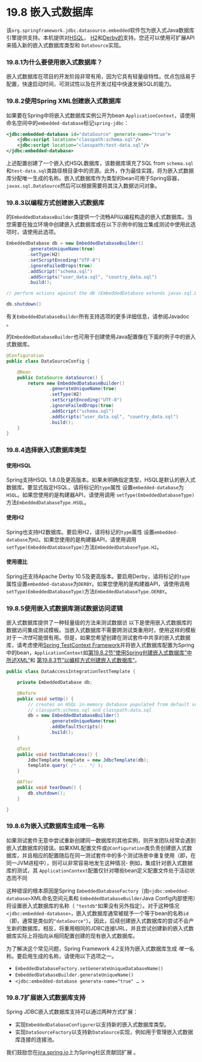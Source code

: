 # 19.8 嵌入式数据库

该`org.springframework.jdbc.datasource.embedded`软件包为嵌入式Java数据库引擎提供支持。本机提供对[HSQL](http://www.hsqldb.org)， [H2](https://www.h2database.com)和[Derby的](https://db.apache.org/derby)支持。您还可以使用可扩展API来插入新的嵌入式数据库类型和 `DataSource`实现。

### 19.8.1为什么要使用嵌入式数据库？

嵌入式数据库在项目的开发阶段非常有用，因为它具有轻量级特性。优点包括易于配置，快速启动时间，可测试性以及在开发过程中快速发展SQL的能力。

### 19.8.2使用Spring XML创建嵌入式数据库

如果要在Spring中将嵌入式数据库实例公开为bean `ApplicationContext`，请使用命名空间中的`embedded-database`标记`spring-jdbc`：

```xml
<jdbc:embedded-database id="dataSource" generate-name="true">
    <jdbc:script location="classpath:schema.sql"/>
    <jdbc:script location="classpath:test-data.sql"/>
</jdbc:embedded-database>
```

上述配置创建了一个嵌入式HSQL数据库，该数据库填充了SQL from `schema.sql`和`test-data.sql`类路径根目录中的资源。此外，作为最佳实践，将为嵌入式数据库分配唯一生成的名称。嵌入式数据库作为类型的bean可用于Spring容器， `javax.sql.DataSource`然后可以根据需要将其注入数据访问对象。

### 19.8.3以编程方式创建嵌入式数据库

的`EmbeddedDatabaseBuilder`类提供一个流畅API以编程构造的嵌入式数据库。当您需要在独立环境中创建嵌入式数据库或在以下示例中的独立集成测试中使用此选项时，请使用此选项。

```java
EmbeddedDatabase db = new EmbeddedDatabaseBuilder()
		.generateUniqueName(true)
		.setType(H2)
		.setScriptEncoding("UTF-8")
		.ignoreFailedDrops(true)
		.addScript("schema.sql")
		.addScripts("user_data.sql", "country_data.sql")
		.build();

// perform actions against the db (EmbeddedDatabase extends javax.sql.DataSource)

db.shutdown()
```

有关`EmbeddedDatabaseBuilder`所有支持选项的更多详细信息，请参阅Javadoc 。

的`EmbeddedDatabaseBuilder`也可用于创建使用Java配置像在下面的例子中的嵌入式数据库。

```java
@Configuration
public class DataSourceConfig {

	@Bean
	public DataSource dataSource() {
		return new EmbeddedDatabaseBuilder()
				.generateUniqueName(true)
				.setType(H2)
				.setScriptEncoding("UTF-8")
				.ignoreFailedDrops(true)
				.addScript("schema.sql")
				.addScripts("user_data.sql", "country_data.sql")
				.build();
	}
}
```

### 19.8.4选择嵌入式数据库类型

#### 使用HSQL

Spring支持HSQL 1.8.0及更高版本。如果未明确指定类型，HSQL是默认的嵌入式数据库。要显式指定HSQL，请将标记的`type`属性 设置`embedded-database`为`HSQL`。如果您使用的是构建器API，请使用调用 `setType(EmbeddedDatabaseType)`方法`EmbeddedDatabaseType.HSQL`。

#### 使用H2

Spring也支持H2数据库。要启用H2，请将标记的`type`属性 设置`embedded-database`为`H2`。如果您使用的是构建器API，请使用调用`setType(EmbeddedDatabaseType)`方法`EmbeddedDatabaseType.H2`。

#### 使用德比

Spring还支持Apache Derby 10.5及更高版本。要启用Derby，请将标记的`type` 属性设置`embedded-database`为`DERBY`。如果您使用的是构建器API，请使用调用`setType(EmbeddedDatabaseType)`方法`EmbeddedDatabaseType.DERBY`。

### 19.8.5使用嵌入式数据库测试数据访问逻辑

嵌入式数据库提供了一种轻量级的方法来测试数据访 以下是使用嵌入式数据库的数据访问集成测试模板。当嵌入式数据库不需要跨测试类重用时，使用这样的模板对于*一次性*可能很有用。但是，如果您希望创建在测试套件中共享的嵌入式数据库，请考虑使用[Spring TestContext Framework](integration-testing.html#testcontext-framework)并将嵌入式数据库配置为Spring中的bean，`ApplicationContext`如[第19.8.2节“使用Spring创建嵌入式数据库”中所述XML“](jdbc.html#jdbc-embedded-database-xml)和 [第19.8.3节”以编程方式创建嵌入式数据库“](jdbc.html#jdbc-embedded-database-java)。

```java
public class DataAccessIntegrationTestTemplate {

    private EmbeddedDatabase db;

    @Before
    public void setUp() {
        // creates an HSQL in-memory database populated from default scripts
        // classpath:schema.sql and classpath:data.sql
        db = new EmbeddedDatabaseBuilder()
                .generateUniqueName(true)
                .addDefaultScripts()
                .build();
    }

    @Test
    public void testDataAccess() {
        JdbcTemplate template = new JdbcTemplate(db);
        template.query( /* ... */ );
    }

    @After
    public void tearDown() {
        db.shutdown();
    }

}
```

### 19.8.6为嵌入式数据库生成唯一名称

如果测试套件无意中尝试重新创建同一数据库的其他实例，则开发团队经常会遇到嵌入式数据库的错误。如果XML配置文件或`@Configuration`类负责创建嵌入式数据库，并且相应的配置随后在同一测试套件中的多个测试场景中重复使用（即，在同一JVM进程中），则可以非常容易地发生这种情况- 例如，集成针对嵌入式数据库的测试，其 `ApplicationContext`配置仅针对哪些bean定义配置文件处于活动状态而不同

这种错误的根本原因是Spring `EmbeddedDatabaseFactory`（由`<jdbc:embedded-database>`XML命名空间元素和 `EmbeddedDatabaseBuilder`Java Config内部使用）将设置嵌入式数据库的名称（ `"testdb"`如果没有另外指定）。对于这种情况`<jdbc:embedded-database>`，嵌入式数据库通常被赋予一个等于bean的名称`id`（即，通常是类似的`"dataSource"`）。因此，后续创建嵌入式数据库的尝试不会产生新的数据库。相反，将重用相同的JDBC连接URL，并且尝试创建新的嵌入式数据库实际上将指向从相同配置创建的现有嵌入式数据库。

为了解决这个常见问题，Spring Framework 4.2支持为嵌入式数据库生成 *唯一*名称。要启用生成的名称，请使用以下选项之一。

- `EmbeddedDatabaseFactory.setGenerateUniqueDatabaseName()`
- `EmbeddedDatabaseBuilder.generateUniqueName()`
- `<jdbc:embedded-database generate-name="true" … >`

### 19.8.7扩展嵌入式数据库支持

Spring JDBC嵌入式数据库支持可以通过两种方式扩展：

- 实现`EmbeddedDatabaseConfigurer`以支持新的嵌入式数据库类型。
- 实现`DataSourceFactory`以支持新`DataSource`实现，例如用于管理嵌入式数据库连接的连接池。

我们鼓励您在[jira.spring.io](https://jira.spring.io/browse/SPR)上为Spring社区贡献回扩展 。